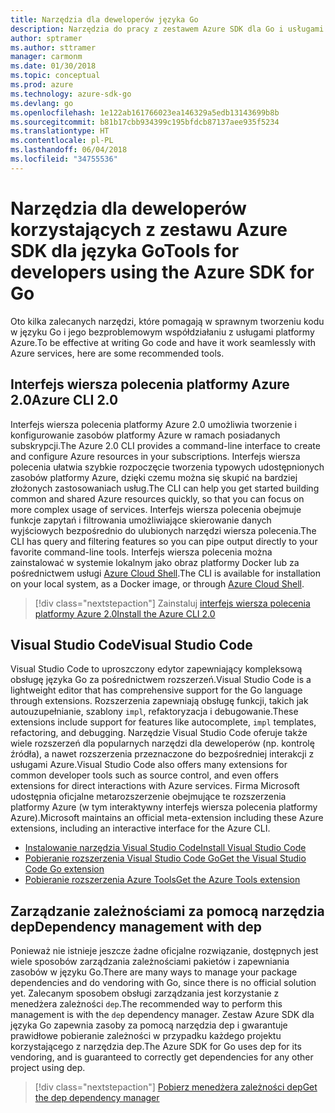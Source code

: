 ```yaml
---
title: Narzędzia dla deweloperów języka Go
description: Narzędzia do pracy z zestawem Azure SDK dla Go i usługami platformy Azure
author: sptramer
ms.author: sttramer
manager: carmonm
ms.date: 01/30/2018
ms.topic: conceptual
ms.prod: azure
ms.technology: azure-sdk-go
ms.devlang: go
ms.openlocfilehash: 1e122ab161766023ea146329a5edb13143699b8b
ms.sourcegitcommit: b81b17cbb934399c195bfdcb87137aee935f5234
ms.translationtype: HT
ms.contentlocale: pl-PL
ms.lasthandoff: 06/04/2018
ms.locfileid: "34755536"
---
```

# <a name="tools-for-developers-using-the-azure-sdk-for-go"></a><span data-ttu-id="a9aeb-103">Narzędzia dla deweloperów korzystających z zestawu Azure SDK dla języka Go</span><span class="sxs-lookup"><span data-stu-id="a9aeb-103">Tools for developers using the Azure SDK for Go</span></span>

<span data-ttu-id="a9aeb-104">Oto kilka zalecanych narzędzi, które pomagają w sprawnym tworzeniu kodu w języku Go i jego bezproblemowym współdziałaniu z usługami platformy Azure.</span><span class="sxs-lookup"><span data-stu-id="a9aeb-104">To be effective at writing Go code and have it work seamlessly with Azure services, here are some recommended tools.</span></span>

## <a name="azure-cli-20"></a><span data-ttu-id="a9aeb-105">Interfejs wiersza polecenia platformy Azure 2.0</span><span class="sxs-lookup"><span data-stu-id="a9aeb-105">Azure CLI 2.0</span></span>

<span data-ttu-id="a9aeb-106">Interfejs wiersza polecenia platformy Azure 2.0 umożliwia tworzenie i konfigurowanie zasobów platformy Azure w ramach posiadanych subskrypcji.</span><span class="sxs-lookup"><span data-stu-id="a9aeb-106">The Azure 2.0 CLI provides a command-line interface to create and configure Azure resources in your subscriptions.</span></span> <span data-ttu-id="a9aeb-107">Interfejs wiersza polecenia ułatwia szybkie rozpoczęcie tworzenia typowych udostępnionych zasobów platformy Azure, dzięki czemu można się skupić na bardziej złożonych zastosowaniach usług.</span><span class="sxs-lookup"><span data-stu-id="a9aeb-107">The CLI can help you get started building common and shared Azure resources quickly, so that you can focus on more complex usage of services.</span></span> <span data-ttu-id="a9aeb-108">Interfejs wiersza polecenia obejmuje funkcje zapytań i filtrowania umożliwiające skierowanie danych wyjściowych bezpośrednio do ulubionych narzędzi wiersza polecenia.</span><span class="sxs-lookup"><span data-stu-id="a9aeb-108">The CLI has query and filtering features so you can pipe output directly to your favorite command-line tools.</span></span> <span data-ttu-id="a9aeb-109">Interfejs wiersza polecenia można zainstalować w systemie lokalnym jako obraz platformy Docker lub za pośrednictwem usługi [Azure Cloud Shell](https://docs.microsoft.com/en-us/azure/cloud-shell/overview).</span><span class="sxs-lookup"><span data-stu-id="a9aeb-109">The CLI is available for installation on your local system, as a Docker image, or through [Azure Cloud Shell](https://docs.microsoft.com/en-us/azure/cloud-shell/overview).</span></span>

> [!div class="nextstepaction"]
> <span data-ttu-id="a9aeb-110">Zainstaluj [interfejs wiersza polecenia platformy Azure 2.0](/cli/azure/install-azure-cli)</span><span class="sxs-lookup"><span data-stu-id="a9aeb-110">[Install the Azure CLI 2.0](/cli/azure/install-azure-cli)</span></span>

## <a name="visual-studio-code"></a><span data-ttu-id="a9aeb-111">Visual Studio Code</span><span class="sxs-lookup"><span data-stu-id="a9aeb-111">Visual Studio Code</span></span>

<span data-ttu-id="a9aeb-112">Visual Studio Code to uproszczony edytor zapewniający kompleksową obsługę języka Go za pośrednictwem rozszerzeń.</span><span class="sxs-lookup"><span data-stu-id="a9aeb-112">Visual Studio Code is a lightweight editor that has comprehensive support for the Go language through extensions.</span></span> <span data-ttu-id="a9aeb-113">Rozszerzenia zapewniają obsługę funkcji, takich jak autouzupełnianie, szablony `impl`, refaktoryzacja i debugowanie.</span><span class="sxs-lookup"><span data-stu-id="a9aeb-113">These extensions include support for features like autocomplete, `impl` templates, refactoring, and debugging.</span></span> <span data-ttu-id="a9aeb-114">Narzędzie Visual Studio Code oferuje także wiele rozszerzeń dla popularnych narzędzi dla deweloperów (np. kontrolę źródła), a nawet rozszerzenia przeznaczone do bezpośredniej interakcji z usługami Azure.</span><span class="sxs-lookup"><span data-stu-id="a9aeb-114">Visual Studio Code also offers many extensions for common developer tools such as source control, and even offers extensions for direct interactions with Azure services.</span></span> <span data-ttu-id="a9aeb-115">Firma Microsoft udostępnia oficjalne metarozszerzenie obejmujące te rozszerzenia platformy Azure (w tym interaktywny interfejs wiersza polecenia platformy Azure).</span><span class="sxs-lookup"><span data-stu-id="a9aeb-115">Microsoft maintains an official meta-extension including these Azure extensions, including an interactive interface for the Azure CLI.</span></span>

* [<span data-ttu-id="a9aeb-116">Instalowanie narzędzia Visual Studio Code</span><span class="sxs-lookup"><span data-stu-id="a9aeb-116">Install Visual Studio Code</span></span>](https://code.visualstudio.com/Download)
* [<span data-ttu-id="a9aeb-117">Pobieranie rozszerzenia Visual Studio Code Go</span><span class="sxs-lookup"><span data-stu-id="a9aeb-117">Get the Visual Studio Code Go extension</span></span>](https://code.visualstudio.com/docs/languages/go)
* [<span data-ttu-id="a9aeb-118">Pobieranie rozszerzenia Azure Tools</span><span class="sxs-lookup"><span data-stu-id="a9aeb-118">Get the Azure Tools extension</span></span>](https://marketplace.visualstudio.com/items?itemName=ms-vscode.vscode-azureextensionpack)

## <a name="dependency-management-with-dep"></a><span data-ttu-id="a9aeb-119">Zarządzanie zależnościami za pomocą narzędzia dep</span><span class="sxs-lookup"><span data-stu-id="a9aeb-119">Dependency management with dep</span></span>

<span data-ttu-id="a9aeb-120">Ponieważ nie istnieje jeszcze żadne oficjalne rozwiązanie, dostępnych jest wiele sposobów zarządzania zależnościami pakietów i zapewniania zasobów w języku Go.</span><span class="sxs-lookup"><span data-stu-id="a9aeb-120">There are many ways to manage your package dependencies and do vendoring with Go, since there is no official solution yet.</span></span> <span data-ttu-id="a9aeb-121">Zalecanym sposobem obsługi zarządzania jest korzystanie z menedżera zależności `dep`.</span><span class="sxs-lookup"><span data-stu-id="a9aeb-121">The recommended way to perform this management is with the `dep` dependency manager.</span></span> <span data-ttu-id="a9aeb-122">Zestaw Azure SDK dla języka Go zapewnia zasoby za pomocą narzędzia dep i gwarantuje prawidłowe pobieranie zależności w przypadku każdego projektu korzystającego z narzędzia dep.</span><span class="sxs-lookup"><span data-stu-id="a9aeb-122">The Azure SDK for Go uses dep for its vendoring, and is guaranteed to correctly get dependencies for any other project using dep.</span></span>

> [!div class="nextstepaction"]
> [<span data-ttu-id="a9aeb-123">Pobierz menedżera zależności dep</span><span class="sxs-lookup"><span data-stu-id="a9aeb-123">Get the dep dependency manager</span></span>](https://github.com/tools/godep)